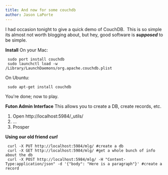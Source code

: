 ```yaml
---
title: And now for some couchdb
author: Jason LaPorte
---
```

I had occasion tonight to give a quick demo of CouchDB.  This is so simple its almost not worth blogging about, but hey, good software is **_supposed_** to be simple.

 **Install**
 On your Mac:

```
 sudo port install couchdb
 sudo launchctl load -w /Library/LaunchDaemons/org.apache.couchdb.plist
```

 On Ubuntu:

```
 sudo apt-get install couchdb
```

 You're done; now to play.

 **Futon Admin Interface**
 This allows you to create a DB, create records, etc.

1. Open http://localhost:5984/_utils/
2. ...
3. Prosper

**Using our old friend _curl_**

```
 curl -X PUT http://localhost:5984/mlg/ #create a db
 curl -X GET http://localhost:5984/mlg/ #get a whole bunch of info about the db
 curl -X POST http://localhost:5984/mlg/ -H "Content-Type:application/json" -d '{"body": "Here is a paragraph"}' #create a record
```
